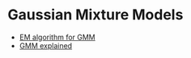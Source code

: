 # Gaussian Mixture Models

- [EM algorithm for GMM](https://towardsdatascience.com/expectation-maximization-for-gmms-explained-5636161577ca)
- [GMM explained](https://towardsdatascience.com/gaussian-mixture-models-explained-6986aaf5a95)
